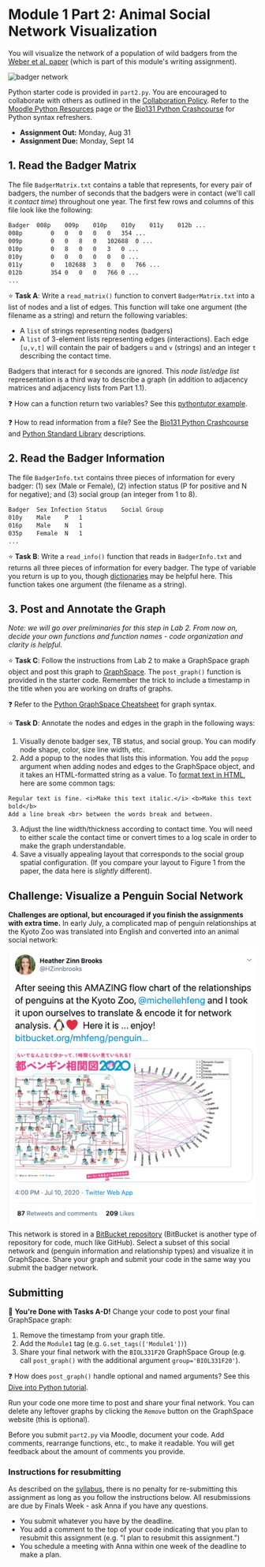 # Module 1 Part 2: Animal Social Network Visualization

You will visualize the network of a population of wild badgers from the [Weber et al. paper](https://doi.org/10.1016/j.cub.2013.09.011) (which is part of this module's writing assignment).  

![badger network](https://els-jbs-prod-cdn.jbs.elsevierhealth.com/cms/attachment/a007c286-ee5a-4385-918b-4139278861f4/gr1.jpg)

Python starter code is provided in `part2.py`. You are encouraged to collaborate with others as outlined in the [Collaboration Policy](https://www.reed.edu/biology/courses/bio331/files/collaboration-policy).  Refer to the [Moodle Python Resources](https://moodle.reed.edu/mod/page/view.php?id=141006) page or the [Bio131 Python Crashcourse](https://annaritz.github.io/python-crashcourse/) for Python syntax refreshers.

* **Assignment Out:** Monday, Aug 31
* **Assignment Due:** Monday, Sept 14

## 1. Read the Badger Matrix

The file `BadgerMatrix.txt` contains a table that represents, for every pair of badgers, the number of seconds that the badgers were in contact (we'll call it _contact time_) throughout one year.  The first few rows and columns of this file look like the following:

```
Badger	008p	009p	010p	010y	011y	012b ...
008p		0	0	0	0	0	354 ...
009p		0	0	8	0	102688	0 ...
010p		0	8	0	0	3	0 ...
010y		0	0	0	0	0	0 ...
011y		0	102688	3	0	0	766 ...
012b		354	0	0	0	766	0 ...
...
```

:star: **Task A**: Write a `read_matrix()` function to convert `BadgerMatrix.txt` into a list of nodes and a list of edges.  This function will take one argument (the filename as a string) and return the following variables:
- A `list` of strings representing nodes (badgers)
- A `list` of 3-element lists representing edges (interactions). Each edge `[u,v,t]` will contain the pair of badgers `u` and `v` (strings) and an integer `t` describing the contact time.

Badgers that interact for `0` seconds are ignored.  This _node list/edge list_ representation is a third way to describe a graph (in addition to adjacency matrices and adjacency lists from Part 1.1).

:question: How can a function return two variables? See this [pythontutor example](http://pythontutor.com/visualize.html#code=%23%23%20example%20of%20a%20function%20returning%20two%20variables%0A%0Adef%20f%28%29%3A%0A%20%20%20%20a%20%3D%201%0A%20%20%20%20b%20%3D%20'hi'%0A%20%20%20%20return%20a,b%0A%20%20%20%20%0Aret_a,ret_b%20%3D%20f%28%29%0Aprint%28'Values%20returned%20are',ret_a,'and',ret_b%29%0A%0Aret%20%3D%20f%28%29%0Aprint%28'If%20only%20one%20variable%20is%20specified,%5Cna%20tuple%20is%20returned%3A',ret%29%0A%0Aprint%28'Done.'%29&cumulative=false&curInstr=15&heapPrimitives=nevernest&mode=display&origin=opt-frontend.js&py=3&rawInputLstJSON=%5B%5D&textReferences=false).

:question: How to read information from a file?  See the [Bio131 Python Crashcourse](https://annaritz.github.io/python-crashcourse/) and [Python Standard Library](https://docs.python.org/3/tutorial/inputoutput.html#reading-and-writing-files) descriptions.

## 2. Read the Badger Information

The file `BadgerInfo.txt` contains three pieces of information for every badger: (1) sex (Male or Female), (2) infection status (P for positive and N for negative); and (3) social group (an integer from 1 to 8).

```
Badger	Sex	Infection Status	Social Group
010y	Male	P	1
016p	Male	N	1
035p	Female	N	1
...
```

:star: **Task B**:  Write a `read_info()` function that reads in `BadgerInfo.txt` and returns all three pieces of information for every badger. The type of variable you return is up to you, though [dictionaries](https://docs.python.org/3/library/stdtypes.html#mapping-types-dict) may be helpful here.  This function takes one argument (the filename as a string).

## 3. Post and Annotate the Graph

_Note: we will go over preliminaries for this step in Lab 2.  From now on, decide your own functions and function names - code organization and clarity is helpful._

:star: **Task C**: Follow the instructions from Lab 2 to make a GraphSpace graph object and post this graph to [GraphSpace](http://graphspace.org/).  The `post_graph()` function is provided in the starter code.  Remember the trick to include a timestamp in the title when you are working on drafts of graphs.

:question: Refer to the [Python GraphSpace Cheatsheet](https://cheatography.com/annaritz/cheat-sheets/graphspace-python-client/) for graph syntax.

:star: **Task D**: Annotate the nodes and edges in the graph in the following ways:

1. Visually denote badger sex, TB status, and social group. You can modify node shape, color, size line width, etc.
2. Add a popup to the nodes that lists this information.  You add the `popup` argument when adding nodes and edges to the GraphSpace object, and it takes an HTML-formatted string as a value.  To [format text in HTML](http://www.simplehtmlguide.com/cheatsheet.php), here are some common tags:

```
Regular text is fine. <i>Make this text italic.</i> <b>Make this text bold</b>
Add a line break <br> between the words break and between.
```

3. Adjust the line width/thickness according to contact time. You will need to either scale the contact time or convert times to a log scale in order to make the graph understandable.
4. Save a visually appealing layout that corresponds to the social group spatial configuration.  (If you compare your layout to Figure 1 from the paper, the data here is _slightly_ different).

## Challenge: Visualize a Penguin Social Network

**Challenges are optional, but encouraged if you finish the assignments with extra time.**  In early July, a complicated map of penguin relationships at the Kyoto Zoo was translated into English and converted into an animal social network:

![penguins](figs/penguins.png)

This network is stored in a [BitBucket repository](https://bitbucket.org/mhfeng/penguins_of_kyoto/src/master/) (BitBucket is another type of repository for code, much like GitHub).  Select a subset of this social network and (penguin information and relationship types) and visualize it in GraphSpace. Share your graph and submit your code in the same way you submit the badger network.

## Submitting

:star2: **You're Done with Tasks A-D!**  Change your code to post your final GraphSpace graph:
1. Remove the timestamp from your graph title.
2. Add the `Module1` tag (e.g. `G.set_tags(['Module1'])`)
3. Share your final network with the `BIOL331F20` GraphSpace Group (e.g. call `post_graph()` with the additional argument `group='BIOL331F20'`).  

:question: How does `post_graph()` handle optional and named arguments? See this [Dive into Python tutorial](https://linux.die.net/diveintopython/html/power_of_introspection/optional_arguments.html).

Run your code one more time to post and share your final network. You can delete any leftover graphs by clicking the `Remove` button on the GraphSpace website (this is optional).

Before you submit `part2.py` via Moodle, document your code.  Add comments, rearrange functions, etc., to make it readable.  You will get feedback about the amount of comments you provide.

### Instructions for resubmitting

As described on the [syllabus](https://www.reed.edu/biology/courses/bio331/files/syllabus.pdf), there is no penalty for re-submitting this assignment as long as you follow the instructions below. All resubmissions are due by Finals Week - ask Anna if you have any questions.

* You submit whatever you have by the deadline.
* You add a comment to the top of your code indicating that you plan to resubmit this assignment (e.g. "I plan to resubmit this assignment.")
* You schedule a meeting with Anna within one week of the deadline to make a plan.
